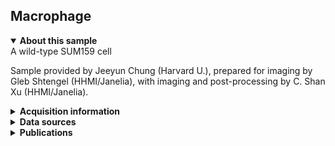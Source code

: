 ## Macrophage

<details open>
<summary><b>About this sample</b></summary>
A wild-type SUM159 cell

Sample provided by Jeeyun Chung (Harvard U.), prepared for imaging by Gleb Shtengel (HHMI/Janelia), with imaging and post-processing by C. Shan Xu (HHMI/Janelia).
</details>

<details>
<summary><b>Acquisition information</b></summary>
<ul>
<li>Sample: Wild-type SUM159 cell</li>
<li>Protocol: High pressure freezing, freeze-substitution resin embedding with 2% OsO<sub>4</sub> 0.1% UA 3% H<sub>2</sub>O in Acetone</li>
<li>EHT (kV): 1.2</li>
<li>Bias (V): 0</li>
<li>Imaging current (nA): 0.25</li>
<li>Scanning speed (MHz): 0.2</li>
<li>Imaging duration (days): 18</li>
<li>Data size (GB): 334</li>
<li>Final voxel size (nm): 4 x 4 x 4 (X,Y,Z)</li>
<li>Data dimensions (µm): 64 x 11 x 31 (X,Y,Z)</li>
<li>Hess lab internal ID: <code>WT45_Cell2</code></li>
<li>Date: 11/21/2017</li>
</ul>
</details>
<details>
<summary><b>Data sources</b></summary>
<ul>
<li><code>fibsem</code>: Destreaked SIFT-aligned FIB-SEM data </li>  
</ul>
</details>
<details>
<summary><b>Publications</b></summary>

<ul>
<li> n/a </li>
</ul>
</details>
